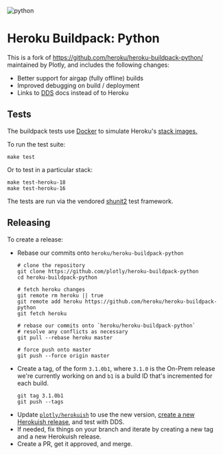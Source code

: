 ![python](https://cloud.githubusercontent.com/assets/51578/13712821/b68a42ce-e793-11e5-96b0-d8eb978137ba.png)

# Heroku Buildpack: Python

This is a fork of https://github.com/heroku/heroku-buildpack-python/ maintained
by Plotly, and includes the following changes:

* Better support for airgap (fully offline) builds
* Improved debugging on build / deployment
* Links to [DDS](https://dash.plot.ly/dash-deployment-server) docs instead of
to Heroku

## Tests

The buildpack tests use [Docker](https://www.docker.com/) to simulate
Heroku's [stack images.](https://devcenter.heroku.com/articles/stack)

To run the test suite:

```
make test
```

Or to test in a particular stack:

```
make test-heroku-18
make test-heroku-16
```

The tests are run via the vendored
[shunit2](https://github.com/kward/shunit2)
test framework.

## Releasing

To create a release:

- Rebase our commits onto `heroku/heroku-buildpack-python`
    ```shell
    # clone the repository
    git clone https://github.com/plotly/heroku-buildpack-python
    cd heroku-buildpack-python

    # fetch heroku changes
    git remote rm heroku || true
    git remote add heroku https://github.com/heroku/heroku-buildpack-python
    git fetch heroku

    # rebase our commits onto `heroku/heroku-buildpack-python`
    # resolve any conflicts as necessary
    git pull --rebase heroku master

    # force push onto master
    git push --force origin master
    ```
- Create a tag, of the form `3.1.0b1`, where `3.1.0` is the On-Prem release
we're currently working on and `b1` is a build ID that's incremented for
each build.
    ```shell
    git tag 3.1.0b1
    git push --tags
    ```
- Update
[`plotly/herokuish`](https://github.com/plotly/herokuish/blob/master/Dockerfile)
to use the new version,
[create a new Herokuish release](https://github.com/plotly/herokuish#releasing),
and test with DDS.
- If needed, fix things on your branch and iterate by creating a new tag and
a new Herokuish release.
- Create a PR, get it approved, and merge.
